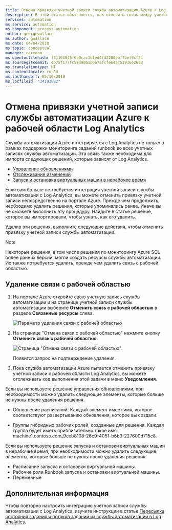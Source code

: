 ```yaml
---
title: Отмена привязки учетной записи службы автоматизации Azure к Log Analytics
description: В этой статье объясняется, как отменить связь между учетной записью службы автоматизации Azure и рабочей областью Log Analytics.
services: automation
ms.service: automation
ms.component: process-automation
author: georgewallace
ms.author: gwallace
ms.date: 04/04/2018
ms.topic: conceptual
manager: carmonm
ms.openlocfilehash: f51103045f6a0cac1b1ed4f32200eaf7bef9cf24
ms.sourcegitcommit: eb75f177fc59d90b1b667afcfe64ac51936e2638
ms.translationtype: HT
ms.contentlocale: ru-RU
ms.lasthandoff: 05/16/2018
ms.locfileid: "34193882"
---
```

# <a name="how-to-unlink-your-automation-account-from-a-log-analytics-workspace"></a>Отмена привязки учетной записи службы автоматизации Azure к рабочей области Log Analytics

Служба автоматизации Azure интегрируется с Log Analytics не только в рамках поддержки мониторинга заданий runbook во всех учетных записях службы автоматизации. Эта связь также необходима для импорта следующих решений, которые зависят от Log Analytics.

* [Управление обновлениями](../operations-management-suite/oms-solution-update-management.md)
* [Отслеживание изменений](../log-analytics/log-analytics-change-tracking.md)
* [Запуск и остановка виртуальных машин в нерабочее время](automation-solution-vm-management.md)

Если вам больше не требуется интеграция учетной записи службы автоматизации с Log Analytics, вы можете отменить привязку учетной записи непосредственно на портале Azure.  Прежде чем продолжить, необходимо удалить решения, которые упоминались ранее. Иначе вы не сможете выполнить эту процедуру. Найдите в статье решение, которое вы импортировали, чтобы узнать, как его удалить.

Удалив эти решения, выполните следующие действия, чтобы отменить привязку учетной записи службы автоматизации.

> [!NOTE]
> Некоторые решения, в том числе решения по мониторингу Azure SQL более ранних версий, могли создать ресурсы службы автоматизации. Их также потребуется удалить, прежде чем удалить связь с рабочей областью.

## <a name="unlink-workspace"></a>Удаление связи с рабочей областью

1. На портале Azure откройте свою учетную запись службы автоматизации и на странице учетной записи службы автоматизации выберите **Отменить связь с рабочей областью** в разделе **Связанные ресурсы** слева.

   ![Параметр удаления связи с рабочей областью](media/automation-unlink-from-log-analytics/automation-unlink-workspace-option.png)

1. На странице "Отмена связи с рабочей областью" нажмите кнопку **Отменить связь с рабочей областью**.

   ![Страница "Отмена связи с рабочей областью"](media/automation-unlink-from-log-analytics/automation-unlink-workspace-blade.png).

   Появится запрос на подтверждение удаления.

1. Пока служба автоматизации Azure пытается отменить привязку учетной записи к рабочей области Log Analytics, вы можете отслеживать ход выполнения этой задачи в меню **Уведомления**.

Если вы используете решение управления обновлениями, при необходимости можно удалить следующие элементы, которые больше не нужны после удаления решения.

* Обновление расписаний.  Каждый элемент имеет имя, которое соответствуют развертыванию обновления, которое вы создали.

* Группы гибридных рабочих ролей, созданные для решения.  Каждая группа будет иметь приблизительно такое имя: machine1.contoso.com_9ceb8108-26c9-4051-b6b3-227600d715c8.

Если вы используете решение запуска и остановки виртуальных машин в нерабочее время, при необходимости можно удалить следующие элементы, которые больше не нужны после удаления решения.

* Расписание запуска и остановки виртуальной машины.
* Рабочие роли Runbook запуска и остановки виртуальной машины.
* Переменные

## <a name="next-steps"></a>Дополнительная информация

Чтобы повторно настроить интеграцию учетной записи службы автоматизации с Log Analytics, изучите инструкции в статье [Пересылка состояния задания и потоков заданий из службы автоматизации в Log Analytics](automation-manage-send-joblogs-log-analytics.md).